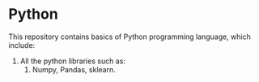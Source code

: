 # Python
This repository contains basics of Python programming language, which include:
1. All the python libraries such as:
    1. Numpy, Pandas, sklearn.
 
